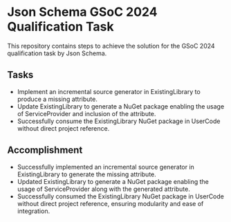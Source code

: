 # Json Schema GSoC 2024 Qualification Task

This repository contains steps to achieve the solution for the GSoC 2024 qualification task by Json Schema.

## Tasks

- Implement an incremental source generator in ExistingLibrary to produce a missing attribute.
- Update ExistingLibrary to generate a NuGet package enabling the usage of ServiceProvider and inclusion of the attribute.
- Successfully consume the ExistingLibrary NuGet package in UserCode without direct project reference.

## Accomplishment

- Successfully implemented an incremental source generator in ExistingLibrary to generate the missing attribute.
- Updated ExistingLibrary to generate a NuGet package enabling the usage of ServiceProvider along with the generated attribute.
- Successfully consumed the ExistingLibrary NuGet package in UserCode without direct project reference, ensuring modularity and ease of integration.
